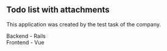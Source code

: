 ## Todo list with attachments

This application was created by the test task of the company.

Backend - Rails  
Frontend - Vue
